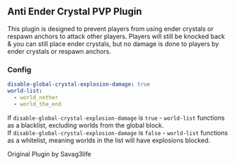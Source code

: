 ## Anti Ender Crystal PVP Plugin
This plugin is designed to prevent players from using ender crystals or respawn anchors to attack other players. Players will still be knocked back & you can still place ender crystals, but no damage is done to players by ender crystals or respawn anchors.

### Config
```yaml
disable-global-crystal-explosion-damage: true
world-list:
  - world_nether
  - world_the_end
```
If `disable-global-crystal-explosion-damage` is `true` - `world-list` functions as a blacklist, excluding worlds from the global block.<br />
If `disable-global-crystal-explosion-damage` is `false` - `world-list` functions as a whitelist, meaning worlds in the list will have explosions blocked.

Original Plugin by Savag3life
